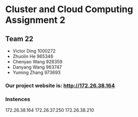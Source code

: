 # Cluster and Cloud Computing Assignment 2


## Team 22
- Victor Ding 1000272
- Zhuolin He 965346
- Chenyao Wang 928359
- Danyang Wang 963747
- Yuming Zhang 973693

### Our project website is: http://172.26.38.164
### Instences
172.26.38.164
172.26.37.250
172.26.38.210
